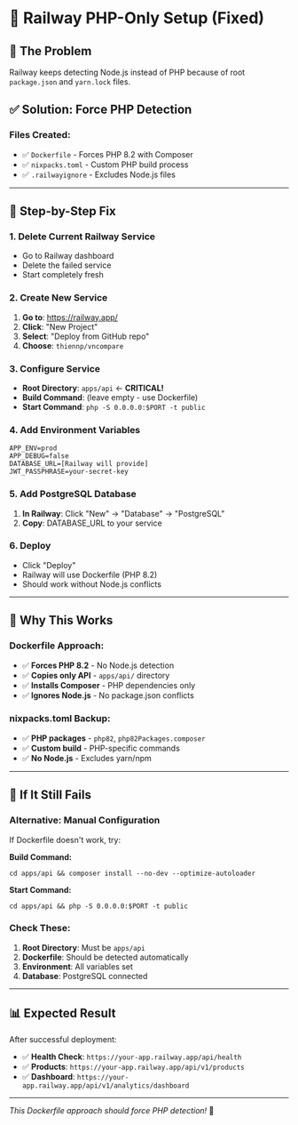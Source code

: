 # 🚀 Railway PHP-Only Setup (Fixed)

## 🚨 **The Problem**
Railway keeps detecting Node.js instead of PHP because of root `package.json` and `yarn.lock` files.

## ✅ **Solution: Force PHP Detection**

### **Files Created:**
- ✅ `Dockerfile` - Forces PHP 8.2 with Composer
- ✅ `nixpacks.toml` - Custom PHP build process
- ✅ `.railwayignore` - Excludes Node.js files

---

## 🚀 **Step-by-Step Fix**

### **1. Delete Current Railway Service**
- Go to Railway dashboard
- Delete the failed service
- Start completely fresh

### **2. Create New Service**
1. **Go to**: https://railway.app/
2. **Click**: "New Project"
3. **Select**: "Deploy from GitHub repo"
4. **Choose**: `thiennp/vncompare`

### **3. Configure Service**
- **Root Directory**: `apps/api` ← **CRITICAL!**
- **Build Command**: (leave empty - use Dockerfile)
- **Start Command**: `php -S 0.0.0.0:$PORT -t public`

### **4. Add Environment Variables**
```
APP_ENV=prod
APP_DEBUG=false
DATABASE_URL=[Railway will provide]
JWT_PASSPHRASE=your-secret-key
```

### **5. Add PostgreSQL Database**
1. **In Railway**: Click "New" → "Database" → "PostgreSQL"
2. **Copy**: DATABASE_URL to your service

### **6. Deploy**
- Click "Deploy"
- Railway will use Dockerfile (PHP 8.2)
- Should work without Node.js conflicts

---

## 🔧 **Why This Works**

### **Dockerfile Approach:**
- ✅ **Forces PHP 8.2** - No Node.js detection
- ✅ **Copies only API** - `apps/api/` directory
- ✅ **Installs Composer** - PHP dependencies only
- ✅ **Ignores Node.js** - No package.json conflicts

### **nixpacks.toml Backup:**
- ✅ **PHP packages** - `php82`, `php82Packages.composer`
- ✅ **Custom build** - PHP-specific commands
- ✅ **No Node.js** - Excludes yarn/npm

---

## 🐛 **If It Still Fails**

### **Alternative: Manual Configuration**
If Dockerfile doesn't work, try:

**Build Command:**
```
cd apps/api && composer install --no-dev --optimize-autoloader
```

**Start Command:**
```
cd apps/api && php -S 0.0.0.0:$PORT -t public
```

### **Check These:**
1. **Root Directory**: Must be `apps/api`
2. **Dockerfile**: Should be detected automatically
3. **Environment**: All variables set
4. **Database**: PostgreSQL connected

---

## 📊 **Expected Result**

After successful deployment:
- ✅ **Health Check**: `https://your-app.railway.app/api/health`
- ✅ **Products**: `https://your-app.railway.app/api/v1/products`
- ✅ **Dashboard**: `https://your-app.railway.app/api/v1/analytics/dashboard`

---

*This Dockerfile approach should force PHP detection!* 🚀
